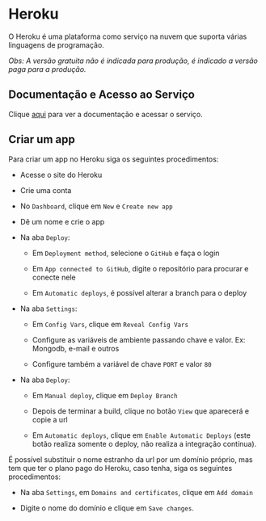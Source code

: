 # Heroku

O Heroku é uma plataforma como serviço na nuvem que suporta várias linguagens de programação.  

*Obs: A versão gratuita não é indicada para produção, é indicado a versão paga para a produção.*

## Documentação e Acesso ao Serviço

Clique [aqui](https://www.heroku.com) para ver a documentação e acessar o serviço.

## Criar um app

Para criar um app no Heroku siga os seguintes procedimentos:

- Acesse o site do Heroku

- Crie uma conta

- No `Dashboard`, clique em `New` e `Create new app`

- Dê um nome e crie o app

- Na aba `Deploy`:

  - Em `Deployment method`, selecione o `GitHub` e faça o login

  - Em `App connected to GitHub`, digite o repositório para procurar e conecte nele

  - Em `Automatic deploys`, é possível alterar a branch para o deploy

- Na aba `Settings`:

  - Em `Config Vars`, clique em `Reveal Config Vars`

  - Configure as variáveis de ambiente passando chave e valor. Ex: Mongodb, e-mail e outros

  - Configure também a variável de chave `PORT` e valor `80`

- Na aba `Deploy`:

  - Em `Manual deploy`, clique em `Deploy Branch`

  - Depois de terminar a build, clique no botão `View` que aparecerá e copie a url

  - Em `Automatic deploys`, clique em `Enable Automatic Deploys` (este botão realiza somente o deploy, não realiza a integração contínua).

É possível substituir o nome estranho da url por um domínio próprio, mas tem que ter o plano pago do Heroku, caso tenha, siga os seguintes procedimentos:

- Na aba `Settings`, em `Domains and certificates`, clique em `Add domain`

- Digite o nome do domínio e clique em `Save changes`.